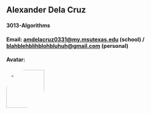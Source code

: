 ## Alexander Dela Cruz
#### 3013-Algorithms
#### Email: amdelacruz0331@my.msutexas.edu (school) / blahblehblihblohbluhuh@gmail.com (personal)
#### Avatar:
<img src= "https://i.redd.it/0f3yypofqbp41.jpg" width = "100" height = "100" style="border-radius: 50px 0 50px 0">
